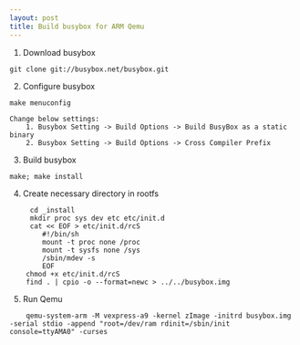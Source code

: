 ```yaml
---
layout: post
title: Build busybox for ARM Qemu
---
```

 1. Download busybox
```
git clone git://busybox.net/busybox.git
```
 2. Configure busybox
```
make menuconfig
```
    Change below settings:
	    1. Busybox Setting -> Build Options -> Build BusyBox as a static binary
	    2. Busybox Setting -> Build Options -> Cross Compiler Prefix  
 3. Build busybox
```
make; make install
```
 4. Create necessary directory in rootfs
```
     cd _install
     mkdir proc sys dev etc etc/init.d
     cat << EOF > etc/init.d/rcS
        #!/bin/sh
        mount -t proc none /proc
        mount -t sysfs none /sys
        /sbin/mdev -s
        EOF
    chmod +x etc/init.d/rcS
    find . | cpio -o --format=newc > ../../busybox.img
```
 5. Run Qemu
```
    qemu-system-arm -M vexpress-a9 -kernel zImage -initrd busybox.img -serial stdio -append "root=/dev/ram rdinit=/sbin/init console=ttyAMA0" -curses
```

    

